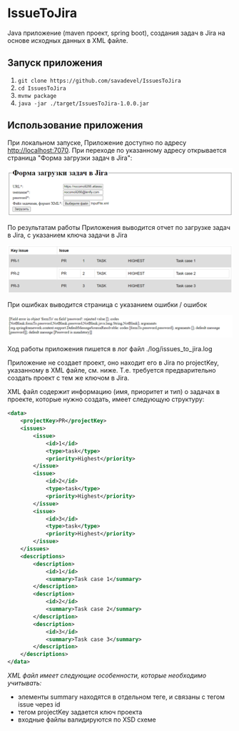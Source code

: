 # IssueToJira 

Java приложение (maven проект, spring boot), 
создания задач в Jira на основе исходных данных в XML файле.

## Запуск приложения
1. `git clone https://github.com/savadevel/IssuesToJira`
2. `cd IssuesToJira`
3. `mvnw package`
4. `java -jar ./target/IssuesToJira-1.0.0.jar`

## Использование приложения
При локальном запуске, Приложение доступно по адресу [http://localhost:7070](http://localhost:7070). При переходе 
по указанному адресу открывается страница "Форма загрузки задач в Jira":

![form.png](form.png)

По результатам работы Приложения выводится отчет по загрузке задач в Jira, с указанием ключа задачи в Jira

![report.png](report.png)

При ошибках выводится страница с указанием ошибки / ошибок

![error.png](error.png)

Ход работы приложения пишется в лог файл ./log/issues_to_jira.log

Приложение не создает проект, оно находит его в Jira по projectKey, указанному в XML файле, см. ниже.
Т.е. требуется предварительно создать проект с тем же ключом в Jira.

XML файл содержит информацию (имя, приоритет и тип) о задачах в проекте,
которые нужно создать, имеет следующую структуру:

```xml
<data>
    <projectKey>PR</projectKey>
    <issues>
        <issue>
            <id>1</id>
            <type>task</type>
            <priority>Highest</priority>
        </issue>
        <issue>
            <id>2</id>
            <type>task</type>
            <priority>Highest</priority>
        </issue>
        <issue>
            <id>3</id>
            <type>task</type>
            <priority>Highest</priority>
        </issue>
    </issues>
    <descriptions>
        <description>
            <id>1</id>
            <summary>Task case 1</summary>
        </description>
        <description>
            <id>2</id>
            <summary>Task case 2</summary>
        </description>
        <description>
            <id>3</id>
            <summary>Task case 3</summary>
        </description>
    </descriptions>
</data>
```

*XML файл имеет следующие особенности, которые необходимо учитывать:*

* элементы summary находятся в отдельном теге, и связаны с тегом issue через id
* тегом projectKey задается ключ проекта
* входные файлы валидируются по XSD схеме